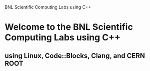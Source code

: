 BNL Scientific Computing Labs using C++

# Welcome to the BNL Scientific Computing Labs using C++
## using Linux, Code::Blocks, Clang, and CERN ROOT
